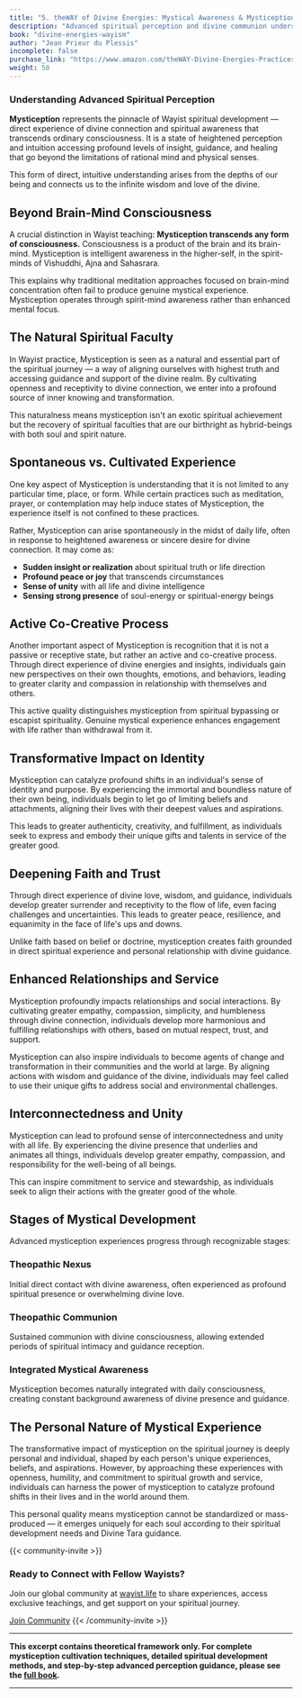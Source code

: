 ```yaml
---
title: "5. theWAY of Divine Energies: Mystical Awareness & Mystiception"
description: "Advanced spiritual perception and divine communion understanding"
book: "divine-energies-wayism"
author: "Jean Prieur du Plessis"
incomplete: false
purchase_link: "https://www.amazon.com/theWAY-Divine-Energies-Practices-Transformation/dp/1998478505/"
weight: 50
---
```




### Understanding Advanced Spiritual Perception

**Mystiception** represents the pinnacle of Wayist spiritual development — direct experience of divine connection and spiritual awareness that transcends ordinary consciousness. It is a state of heightened perception and intuition accessing profound levels of insight, guidance, and healing that go beyond the limitations of rational mind and physical senses.

This form of direct, intuitive understanding arises from the depths of our being and connects us to the infinite wisdom and love of the divine.

## Beyond Brain-Mind Consciousness

A crucial distinction in Wayist teaching: **Mystiception transcends any form of consciousness.** Consciousness is a product of the brain and its brain-mind. Mystiception is intelligent awareness in the higher-self, in the spirit-minds of Vishuddhi, Ajna and Sahasrara.

This explains why traditional meditation approaches focused on brain-mind concentration often fail to produce genuine mystical experience. Mystiception operates through spirit-mind awareness rather than enhanced mental focus.

## The Natural Spiritual Faculty

In Wayist practice, Mystiception is seen as a natural and essential part of the spiritual journey — a way of aligning ourselves with highest truth and accessing guidance and support of the divine realm. By cultivating openness and receptivity to divine connection, we enter into a profound source of inner knowing and transformation.

This naturalness means mystiception isn't an exotic spiritual achievement but the recovery of spiritual faculties that are our birthright as hybrid-beings with both soul and spirit nature.

## Spontaneous vs. Cultivated Experience

One key aspect of Mystiception is understanding that it is not limited to any particular time, place, or form. While certain practices such as meditation, prayer, or contemplation may help induce states of Mystiception, the experience itself is not confined to these practices.

Rather, Mystiception can arise spontaneously in the midst of daily life, often in response to heightened awareness or sincere desire for divine connection. It may come as:
- **Sudden insight or realization** about spiritual truth or life direction
- **Profound peace or joy** that transcends circumstances
- **Sense of unity** with all life and divine intelligence
- **Sensing strong presence** of soul-energy or spiritual-energy beings

## Active Co-Creative Process

Another important aspect of Mystiception is recognition that it is not a passive or receptive state, but rather an active and co-creative process. Through direct experience of divine energies and insights, individuals gain new perspectives on their own thoughts, emotions, and behaviors, leading to greater clarity and compassion in relationship with themselves and others.

This active quality distinguishes mystiception from spiritual bypassing or escapist spirituality. Genuine mystical experience enhances engagement with life rather than withdrawal from it.

## Transformative Impact on Identity

Mystiception can catalyze profound shifts in an individual's sense of identity and purpose. By experiencing the immortal and boundless nature of their own being, individuals begin to let go of limiting beliefs and attachments, aligning their lives with their deepest values and aspirations.

This leads to greater authenticity, creativity, and fulfillment, as individuals seek to express and embody their unique gifts and talents in service of the greater good.

## Deepening Faith and Trust

Through direct experience of divine love, wisdom, and guidance, individuals develop greater surrender and receptivity to the flow of life, even facing challenges and uncertainties. This leads to greater peace, resilience, and equanimity in the face of life's ups and downs.

Unlike faith based on belief or doctrine, mystiception creates faith grounded in direct spiritual experience and personal relationship with divine guidance.

## Enhanced Relationships and Service

Mystiception profoundly impacts relationships and social interactions. By cultivating greater empathy, compassion, simplicity, and humbleness through divine connection, individuals develop more harmonious and fulfilling relationships with others, based on mutual respect, trust, and support.

Mystiception can also inspire individuals to become agents of change and transformation in their communities and the world at large. By aligning actions with wisdom and guidance of the divine, individuals may feel called to use their unique gifts to address social and environmental challenges.

## Interconnectedness and Unity

Mystiception can lead to profound sense of interconnectedness and unity with all life. By experiencing the divine presence that underlies and animates all things, individuals develop greater empathy, compassion, and responsibility for the well-being of all beings.

This can inspire commitment to service and stewardship, as individuals seek to align their actions with the greater good of the whole.

## Stages of Mystical Development

Advanced mystiception experiences progress through recognizable stages:

### Theopathic Nexus
Initial direct contact with divine awareness, often experienced as profound spiritual presence or overwhelming divine love.

### Theopathic Communion
Sustained communion with divine consciousness, allowing extended periods of spiritual intimacy and guidance reception.

### Integrated Mystical Awareness
Mystiception becomes naturally integrated with daily consciousness, creating constant background awareness of divine presence and guidance.

## The Personal Nature of Mystical Experience

The transformative impact of mystiception on the spiritual journey is deeply personal and individual, shaped by each person's unique experiences, beliefs, and aspirations. However, by approaching these experiences with openness, humility, and commitment to spiritual growth and service, individuals can harness the power of mystiception to catalyze profound shifts in their lives and in the world around them.

This personal quality means mystiception cannot be standardized or mass-produced — it emerges uniquely for each soul according to their spiritual development needs and Divine Tara guidance.


{{< community-invite >}}
### Ready to Connect with Fellow Wayists?

Join our global community at [wayist.life](https://wayist.life) to share experiences, access exclusive teachings, and get support on your spiritual journey.

<a href="https://wayist.life" class="cta-button">Join Community</a>
{{< /community-invite >}}


---

**This excerpt contains theoretical framework only. For complete mystiception cultivation techniques, detailed spiritual development methods, and step-by-step advanced perception guidance, please see the [full book](https://www.amazon.com/theWAY-Divine-Energies-Practices-Transformation/dp/1998478505).**

---

